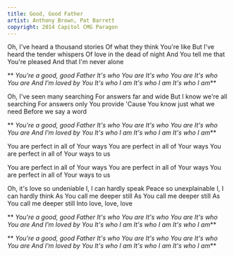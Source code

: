 ```yaml
---
title: Good, Good Father
artist: Anthony Brown, Pat Barrett
copyright: 2014 Capitol CMG Paragon
---
```

Oh, I've heard a thousand stories
Of what they think You're like
But I've heard the tender whispers
Of love in the dead of night
And You tell me that You're pleased
And that I'm never alone

 ** *You're a good, good Father
  It's who You are
  It's who You are
  It's who You are
  And I'm loved by You
  It's who I am
  It's who I am
  It's who I am***

Oh, I've seen many searching
For answers far and wide
But I know we're all searching
For answers only You provide
'Cause You know just what we need
Before we say a word

 ** *You're a good, good Father
  It's who You are
  It's who You are
  It's who You are
  And I'm loved by You
  It's who I am
  It's who I am
  It's who I am***

You are perfect in all of Your ways
You are perfect in all of Your ways
You are perfect in all of Your ways
  to us

You are perfect in all of Your ways
You are perfect in all of Your ways
You are perfect in all of Your ways
  to us

Oh, it's love so undeniable
I, I can hardly speak
Peace so unexplainable
I, I can hardly think
As You call me deeper still
As You call me deeper still
As You call me deeper still
Into love, love, love

 ** *You're a good, good Father
  It's who You are
  It's who You are
  It's who You are
  And I'm loved by You
  It's who I am
  It's who I am
  It's who I am***

 ** *You're a good, good Father
  It's who You are
  It's who You are
  It's who You are
  And I'm loved by You
  It's who I am
  It's who I am
  It's who I am***